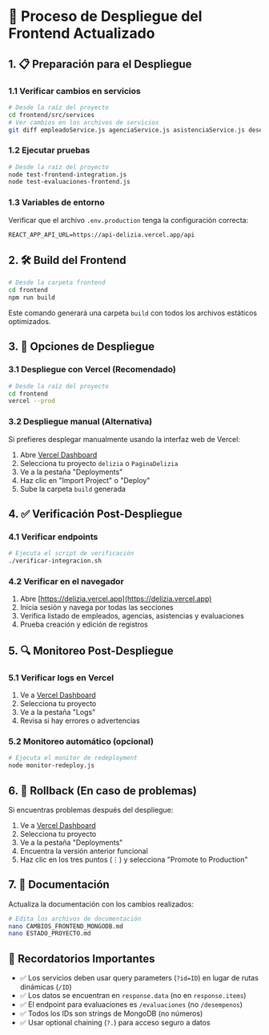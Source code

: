 # 🚀 Proceso de Despliegue del Frontend Actualizado

## 1. 📋 Preparación para el Despliegue

### 1.1 Verificar cambios en servicios
```bash
# Desde la raíz del proyecto
cd frontend/src/services
# Ver cambios en los archivos de servicios
git diff empleadoService.js agenciaService.js asistenciaService.js desempenoService.js observacionService.js
```

### 1.2 Ejecutar pruebas
```bash
# Desde la raíz del proyecto
node test-frontend-integration.js
node test-evaluaciones-frontend.js
```

### 1.3 Variables de entorno
Verificar que el archivo `.env.production` tenga la configuración correcta:
```
REACT_APP_API_URL=https://api-delizia.vercel.app/api
```

## 2. 🛠️ Build del Frontend

```bash
# Desde la carpeta frontend
cd frontend
npm run build
```

Este comando generará una carpeta `build` con todos los archivos estáticos optimizados.

## 3. 🚀 Opciones de Despliegue

### 3.1 Despliegue con Vercel (Recomendado)

```bash
# Desde la raíz del proyecto
cd frontend
vercel --prod
```

### 3.2 Despliegue manual (Alternativa)
Si prefieres desplegar manualmente usando la interfaz web de Vercel:

1. Abre [Vercel Dashboard](https://vercel.com/dashboard)
2. Selecciona tu proyecto `delizia` o `PaginaDelizia`
3. Ve a la pestaña "Deployments"
4. Haz clic en "Import Project" o "Deploy"
5. Sube la carpeta `build` generada

## 4. ✅ Verificación Post-Despliegue

### 4.1 Verificar endpoints
```bash
# Ejecuta el script de verificación
./verificar-integracion.sh
```

### 4.2 Verificar en el navegador
1. Abre [https://delizia.vercel.app](https://delizia.vercel.app)
2. Inicia sesión y navega por todas las secciones
3. Verifica listado de empleados, agencias, asistencias y evaluaciones
4. Prueba creación y edición de registros

## 5. 🔍 Monitoreo Post-Despliegue

### 5.1 Verificar logs en Vercel
1. Ve a [Vercel Dashboard](https://vercel.com/dashboard)
2. Selecciona tu proyecto
3. Ve a la pestaña "Logs"
4. Revisa si hay errores o advertencias

### 5.2 Monitoreo automático (opcional)
```bash
# Ejecuta el monitor de redeployment
node monitor-redeploy.js
```

## 6. 🔄 Rollback (En caso de problemas)

Si encuentras problemas después del despliegue:

1. Ve a [Vercel Dashboard](https://vercel.com/dashboard)
2. Selecciona tu proyecto
3. Ve a la pestaña "Deployments"
4. Encuentra la versión anterior funcional
5. Haz clic en los tres puntos (⋮) y selecciona "Promote to Production"

## 7. 📝 Documentación

Actualiza la documentación con los cambios realizados:
```bash
# Edita los archivos de documentación
nano CAMBIOS_FRONTEND_MONGODB.md
nano ESTADO_PROYECTO.md
```

## 🎯 Recordatorios Importantes

- ✅ Los servicios deben usar query parameters (`?id=ID`) en lugar de rutas dinámicas (`/ID`)
- ✅ Los datos se encuentran en `response.data` (no en `response.items`)
- ✅ El endpoint para evaluaciones es `/evaluaciones` (no `/desempenos`)
- ✅ Todos los IDs son strings de MongoDB (no números)
- ✅ Usar optional chaining (`?.`) para acceso seguro a datos
